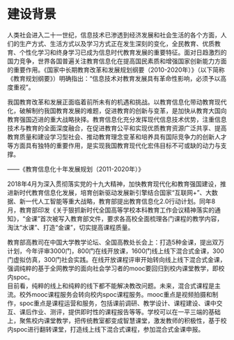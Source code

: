 # 建设背景

人类社会进入二十一世纪，信息技术已渗透到经济发展和社会生活的各个方面，人们的生产方式、生活方式以及学习方式正在发生深刻的变化，全民教育、优质教育、个性化学习和终身学习已成为信息时代教育发展的重要特征。面对日趋激烈的国力竞争，世界各国普遍关注教育信息化在提高国民素质和增强国家创新能力方面的重要作用。《国家中长期教育改革和发展规划纲要（2010-2020年）》（以下简称《教育规划纲要》）明确指出：“信息技术对教育发展具有革命性影响，必须予以高度重视”。

我国教育改革和发展正面临着前所未有的机遇和挑战。以教育信息化带动教育现代化，破解制约我国教育发展的难题，促进教育的创新与变革，是加快从教育大国向教育强国迈进的重大战略抉择。教育信息化充分发挥现代信息技术优势，注重信息技术与教育的全面深度融合，在促进教育公平和实现优质教育资源广泛共享、提高教育质量和建设学习型社会、推动教育理念变革和培养具有国际竞争力的创新人才等方面具有独特的重要作用，是实现我国教育现代化宏伟目标不可或缺的动力与支撑。

——《教育信息化十年发展规划（2011-2020年）》

2018年4月为深入贯彻落实党的十九大精神，加快教育现代化和教育强国建设，推进新时代教育信息化发展，培育创新驱动发展新引擎结合国家“互联网+”、大数据、新一代人工智能等重大战略，教育部提出教育信息化2.0行动计划。同年8月，教育部印发《关于狠抓新时代全国高等学校本科教育工作会议精神落实的通知》，“金课”首次被写入教育部文件，要求各高校全面梳理各门课程的教学内容，淘汰“水课”、打造“金课”，切实提高课程质量。

教育部高教司在中国大学教学论坛、全国高教处长会上：打造5种金课，提出双万计划，今年评审3000门，800门在线开放课，1600门线上线下混合式金课，300门虚拟仿真，300门社会实践。在线开放课程评审开始转向线上线下混合式金课，强调纯粹的基于全网教学的面向社会学习者的mooc要回归到校内课堂教学，即校内spoc。  
目前看，纯粹的线上和纯粹的线下都不能解决教改问题。未来，混合式课程是主流。校外mooc课程服务会转向校内spoc课程服务。mooc重点是视频拍摄和制作，spoc重点是课程运营和服务，包括课前调研、教学设计、课程建设、课中交互、课后作业、测评，提供即时性的课程报告等等。学校可以在一平三端的基础上，聚焦校内课堂教学，把传统教室都变成智慧课堂，激发教师的积极性，基于校内spoc进行翻转课堂，打造线上线下混合式课程，参加混合式金课申报。

